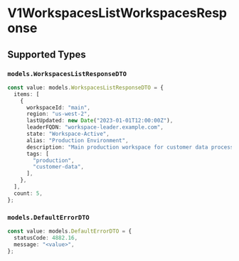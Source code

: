 # V1WorkspacesListWorkspacesResponse


## Supported Types

### `models.WorkspacesListResponseDTO`

```typescript
const value: models.WorkspacesListResponseDTO = {
  items: [
    {
      workspaceId: "main",
      region: "us-west-2",
      lastUpdated: new Date("2023-01-01T12:00:00Z"),
      leaderFQDN: "workspace-leader.example.com",
      state: "Workspace-Active",
      alias: "Production Environment",
      description: "Main production workspace for customer data processing",
      tags: [
        "production",
        "customer-data",
      ],
    },
  ],
  count: 5,
};
```

### `models.DefaultErrorDTO`

```typescript
const value: models.DefaultErrorDTO = {
  statusCode: 4882.16,
  message: "<value>",
};
```

